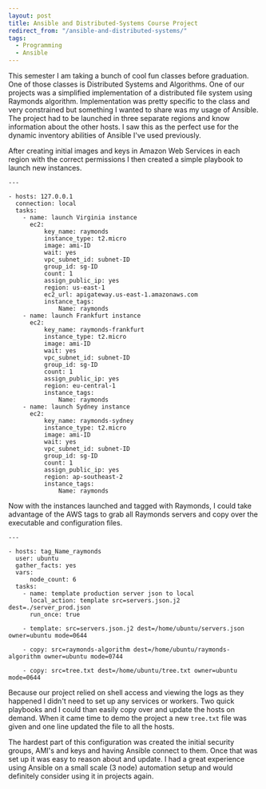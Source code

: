 ```yaml
---
layout: post
title: Ansible and Distributed-Systems Course Project
redirect_from: "/ansible-and-distributed-systems/"
tags:
  - Programming
  - Ansible
---
```


This semester I am taking a bunch of cool fun classes before graduation. One of those classes is Distributed Systems and Algorithms. One of our projects was a simplified implementation of a distributed file system using Raymonds algorithm. Implementation was pretty specific to the class and very constrained but something I wanted to share was my usage of Ansible. The project had to be launched in three separate regions and know information about the other hosts. I saw this as the perfect use for the dynamic inventory abilities of Ansible I've used previously.

After creating initial images and keys in Amazon Web Services in each region with the correct permissions I then created a simple playbook to launch new instances. 
```
---

- hosts: 127.0.0.1
  connection: local
  tasks:
    - name: launch Virginia instance
      ec2:
          key_name: raymonds
          instance_type: t2.micro
          image: ami-ID
          wait: yes
          vpc_subnet_id: subnet-ID
          group_id: sg-ID
          count: 1
          assign_public_ip: yes
          region: us-east-1
          ec2_url: apigateway.us-east-1.amazonaws.com 
          instance_tags:
              Name: raymonds
    - name: launch Frankfurt instance
      ec2:
          key_name: raymonds-frankfurt
          instance_type: t2.micro
          image: ami-ID
          wait: yes
          vpc_subnet_id: subnet-ID
          group_id: sg-ID
          count: 1
          assign_public_ip: yes
          region: eu-central-1
          instance_tags:
              Name: raymonds
    - name: launch Sydney instance
      ec2:
          key_name: raymonds-sydney
          instance_type: t2.micro
          image: ami-ID
          wait: yes
          vpc_subnet_id: subnet-ID
          group_id: sg-ID
          count: 1
          assign_public_ip: yes
          region: ap-southeast-2
          instance_tags:
              Name: raymonds
```
Now with the instances launched and tagged with Raymonds, I could take advantage of the AWS tags to grab all Raymonds servers and copy over the executable and configuration files. 
```
---

- hosts: tag_Name_raymonds
  user: ubuntu
  gather_facts: yes
  vars:
      node_count: 6
  tasks:
    - name: template production server json to local
      local_action: template src=servers.json.j2 dest=./server_prod.json
      run_once: true

    - template: src=servers.json.j2 dest=/home/ubuntu/servers.json owner=ubuntu mode=0644

    - copy: src=raymonds-algorithm dest=/home/ubuntu/raymonds-algorithm owner=ubuntu mode=0744

    - copy: src=tree.txt dest=/home/ubuntu/tree.txt owner=ubuntu mode=0644
```

Because our project relied on shell access and viewing the logs as they happened I didn't need to set up any services or workers. Two quick playbooks and I could than easily copy over and update the hosts on demand. When it came time to demo the project a new `tree.txt` file was given and one line updated the file to all the hosts.

The hardest part of this configuration was created the initial security groups, AMI's and keys and having Ansible connect to them. Once that was set up it was easy to reason about and update. I had a great experience using Ansible on a small scale (3 node) automation setup and would definitely consider using it in projects again.

